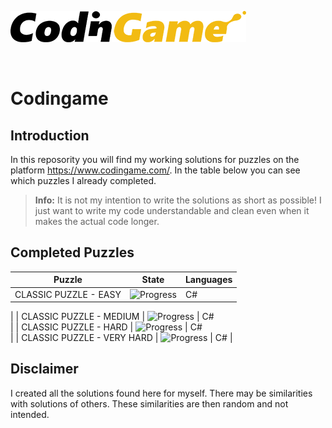 [![CodinGame](/CodinGame.png)](https://www.codingame.com/ "CodinGame")

<br>

# Codingame

## Introduction
In this reposority you will find my working solutions for puzzles on the platform https://www.codingame.com/. In the table below you can see which puzzles I already completed.

> **Info:** It is not my intention to write the solutions as short as possible! I just want to write my code understandable and clean even when it makes the actual code longer.

## Completed Puzzles
|           Puzzle           |                   State                   | Languages |
|----------------------------|-------------------------------------------|-----------|
| CLASSIC PUZZLE - EASY      | ![Progress](https://progress-bar.dev/7)   |     C#    
|
| CLASSIC PUZZLE - MEDIUM    | ![Progress](https://progress-bar.dev/0)   |     C#    
|
| CLASSIC PUZZLE - HARD      | ![Progress](https://progress-bar.dev/0)   |     C#    
|
| CLASSIC PUZZLE - VERY HARD | ![Progress](https://progress-bar.dev/0)   |     C#    |


## Disclaimer
I created all the solutions found here for myself. There may be similarities with solutions of others. These similarities are then random and not intended.